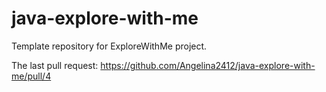 # java-explore-with-me
Template repository for ExploreWithMe project.

The last pull request:
https://github.com/Angelina2412/java-explore-with-me/pull/4

